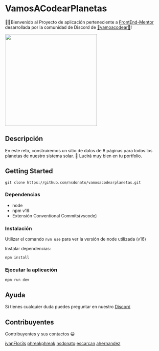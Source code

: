 # VamosACodearPlanetas

👋🏻Bienvenido al Proyecto de aplicación perteneciente a [FrontEnd-Mentor](https://www.frontendmentor.io/challenges/planets-fact-site-gazqN8w_f) desarrollada por la comunidad de Discord de [👾vamoacodear👾](https://www.twitch.tv/vamoacodear)!

<div>
  <img src="https://pbs.twimg.com/media/Fac59QLaAAItkK7?format=jpg&name=large" height="300" />
</div>

## Descripción

En este reto, construiremos un sitio de datos de 8 páginas para todos los planetas de nuestro sistema solar. 🎨 Lucirá muy bien en tu portfolio.

## Getting Started

```
git clone https://github.com/nsdonato/vamosacodearplanetas.git
```

### Dependencias

- node
- npm v16
- Extensión Conventional Commits(vscode)

### Instalación

Utilizar el comando `nvm use` para ver la versión de node utilizada (v16)

Instalar dependencias:

```
npm install
```

### Ejecutar la aplicación

```
npm run dev
```

## Ayuda

Si tienes cualquier duda puedes preguntar en nuestr[](vscode-file://vscode-app/Applications/Visual%20Studio%20Code.app/Contents/Resources/app/out/vs/code/electron-sandbox/workbench/workbench.html)o [Discord](https://discord.io/vamoacodear)

## Contribuyentes

Contribuyentes y sus contactos 😀

[ivanFlor3s](https://github.com/ivanFlor3s)
[phreakphreak](https://github.com/phreakphreak)
[nsdonato](https://github.com/nsdonato)
[escarcan](https://github.com/escarcan)
[ahernandez](https://github.com/ahernandezwitSound)
